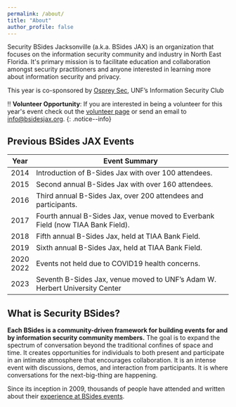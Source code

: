 ```yaml
---
permalink: /about/
title: "About"
author_profile: false
---
```


Security BSides Jacksonville (a.k.a. BSides JAX) is an organization that focuses on the information security community and industry in North East Florida. It's primary mission is to facilitate education and collaboration amongst security practitioners and anyone interested in learning more about information security and privacy.

This year is co-sponsored by [Osprey Sec](http://unfcyber.org/), UNF’s Information Security Club

:bangbang: **Volunteer Opportunity**:
If you are interested in being a volunteer for this year's event check out the [volunteer page](/volunteer/) or send an email to [info@bsidesjax.org](mailto:info@bsidesjax.org).
{: .notice--info}

## Previous BSides JAX Events

| Year | Event Summary |
| ---- | ------------- |
| 2014 | Introduction of B-Sides Jax with over 100 attendees. |
| 2015 | Second annual B-Sides Jax with over 160 attendees. |
| 2016 | Third annual B-Sides Jax, over 200 attendees and participants. |
| 2017 | Fourth annual B-Sides Jax, venue moved to Everbank Field (now TIAA Bank Field). |
| 2018 | Fifth annual B-Sides Jax, held at TIAA Bank Field. |
| 2019 | Sixth annual B-Sides Jax, held at TIAA Bank Field. |
| 2020 <br> 2022 |  Events not held due to COVID19 health concerns. |
| 2023 | Seventh B-Sides Jax, venue moved to UNF’s Adam W. Herbert University Center|

## What is Security BSides?

**Each BSides is a community-driven framework for building events for and by information security community members.**  The goal is to expand the spectrum of conversation beyond the traditional confines of space and time.  It creates opportunities for individuals to both present and participate in an intimate atmosphere that encourages collaboration. It is an intense event with discussions, demos, and interaction from participants. It is where conversations for the next-big-thing are happening.

Since its inception in 2009, thousands of people have attended and written about their [experience at BSides events](http://www.securitybsides.com/w/page/19532810/Media).
